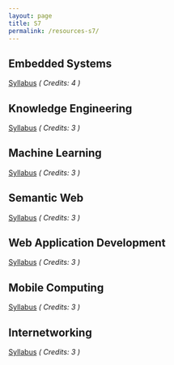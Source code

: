 ```yaml
---
layout: page
title: S7
permalink: /resources-s7/
---
```

## **Embedded Systems**
[Syllabus](/year3/resources/ES/IT401-Embedded-Systems.pdf) *( Credits: 4 )*  <br />
<!-- [Previous Year Question Paper][] -->

## **Knowledge Engineering**
[Syllabus](/year3/resources/KE/IT407-Knowledge-Engineering.pdf) *( Credits: 3 )*  <br />
<!-- [Previous Year Question Paper][] -->

## **Machine Learning**
[Syllabus](/year3/resources/ML/CS467-Machine-Learning.pdf) *( Credits: 3 )*  <br />
<!-- [Previous Year Question Paper][] -->

## **Semantic Web**
[Syllabus](/year3/resources/SW/IT463-Semantic-web.pdf) *( Credits: 3 )*  <br />
<!-- [Previous Year Question Paper][] -->

## **Web Application Development**
[Syllabus](/year3/resources/WAD/IT409-Web-Application-Development.pdf) *( Credits: 3 )*  <br />
<!-- [Previous Year Question Paper][] -->

## **Mobile Computing**
[Syllabus](/year3/resources/MC/IT403-Mobile-Computing.pdf) *( Credits: 3 )*  <br />
<!-- [Previous Year Question Paper][] -->

## **Internetworking**
[Syllabus](/year3/resources/INT/IT405-Internetworking-with-TCP-IP.pdf) *( Credits: 3 )*  <br />
<!-- [Previous Year Question Paper][] -->
